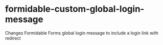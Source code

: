 # formidable-custom-global-login-message
Changes Formidable Forms global login message to include a login link with redirect
